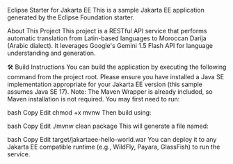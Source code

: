 Eclipse Starter for Jakarta EE
This is a sample Jakarta EE application generated by the Eclipse Foundation starter.

About This Project
This project is a RESTful API service that performs automatic translation from Latin-based languages to Moroccan Darija (Arabic dialect).
It leverages Google's Gemini 1.5 Flash API for language understanding and generation.

🛠️ Build Instructions
You can build the application by executing the following command from the project root.
Please ensure you have installed a Java SE implementation appropriate for your Jakarta EE version (this sample assumes Java SE 17).
Note: The Maven Wrapper is already included, so Maven installation is not required.
You may first need to run:

bash
Copy
Edit
chmod +x mvnw
Then build using:

bash
Copy
Edit
./mvnw clean package
This will generate a file named:

bash
Copy
Edit
target/jakartaee-hello-world.war
You can deploy it to any Jakarta EE compatible runtime (e.g., WildFly, Payara, GlassFish) to run the service.
